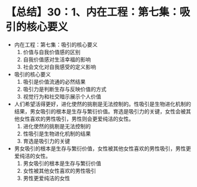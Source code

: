 # 【总结】30：1、内在工程：第七集：吸引的核心要义

-   内在工程：第七集：吸引的核心要义
    1.  价值与自我价值感的区别
    2.  自我价值感对生活幸福的影响
    3.  社会文化对自我感受的定义影响
-   吸引的核心要义
    1.  吸引是价值流通的必然结果
    2.  吸引力是判断生存与反映价值的方式
    3.  视觉行为和社交暗示展示个人价值
-   人们希望活得更好，进化使然的挑剔是无法控制的。性吸引是生物进化机制的结果，男女吸引的根本是生存与繁衍价值。育选是吸引力的关键，女性会被其他女性喜欢的男性吸引，男性则会更爱纯洁的女性。
    1.  进化使然的挑剔是无法控制的
    2.  性吸引是生物进化机制的结果
    3.  育选是吸引力的关键
-   男女吸引的根本是生存与繁衍价值，女性被其他女性喜欢的男性吸引，男性更爱纯洁的女性。
    1.  男女吸引的根本是生存与繁衍价值
    2.  女性被其他女性喜欢的男性吸引
    3.  男性更爱纯洁的女性